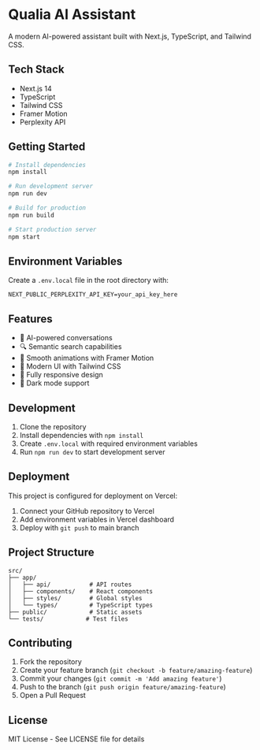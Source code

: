# Qualia AI Assistant

A modern AI-powered assistant built with Next.js, TypeScript, and Tailwind CSS.

## Tech Stack

- Next.js 14
- TypeScript
- Tailwind CSS
- Framer Motion
- Perplexity API

## Getting Started

```bash
# Install dependencies
npm install

# Run development server
npm run dev

# Build for production
npm run build

# Start production server
npm start
```

## Environment Variables

Create a `.env.local` file in the root directory with:

```env
NEXT_PUBLIC_PERPLEXITY_API_KEY=your_api_key_here
```

## Features

- 🤖 AI-powered conversations
- 🔍 Semantic search capabilities
- 💫 Smooth animations with Framer Motion
- 🎨 Modern UI with Tailwind CSS
- 📱 Fully responsive design
- 🌙 Dark mode support

## Development

1. Clone the repository
2. Install dependencies with `npm install`
3. Create `.env.local` with required environment variables
4. Run `npm run dev` to start development server

## Deployment

This project is configured for deployment on Vercel:

1. Connect your GitHub repository to Vercel
2. Add environment variables in Vercel dashboard
3. Deploy with `git push` to main branch

## Project Structure

```
src/
├── app/
│   ├── api/           # API routes
│   ├── components/    # React components
│   ├── styles/        # Global styles
│   └── types/         # TypeScript types
├── public/            # Static assets
└── tests/            # Test files
```

## Contributing

1. Fork the repository
2. Create your feature branch (`git checkout -b feature/amazing-feature`)
3. Commit your changes (`git commit -m 'Add amazing feature'`)
4. Push to the branch (`git push origin feature/amazing-feature`)
5. Open a Pull Request

## License

MIT License - See LICENSE file for details
